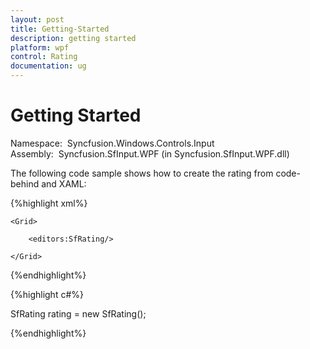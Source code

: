 ```yaml
---
layout: post
title: Getting-Started
description: getting started
platform: wpf
control: Rating
documentation: ug
---
```


# Getting Started

 Namespace:  Syncfusion.Windows.Controls.Input
 Assembly:  Syncfusion.SfInput.WPF (in Syncfusion.SfInput.WPF.dll) 

The following code sample shows how to create the rating from code-behind and XAML:


{%highlight xml%}





<Page xmlns:editors="clr-namespace:Syncfusion.Windows.Controls.Input;assembly=Syncfusion.SfInput.Wpf">



    <Grid>

        <editors:SfRating/>           

    </Grid>

</Page>

{%endhighlight%}


{%highlight c#%}



SfRating rating = new SfRating();

{%endhighlight%}


